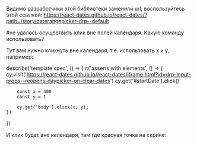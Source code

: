 Видимо разработчики этой библиотеки заменили url, воспользуйтесь этой ссылкой:
https://react-dates.github.io/react-dates/?path=/story/daterangepicker-drp--default

#не удалось осуществить клик вне полей календаря. Какую команду использовать?

Тут вам нужно кликнуть вне календаря, т.е. использовать x и y, например:

describe('template spec', () => {
    it('asserts with elements', () => {
        cy.visit('https://react-dates.github.io/react-dates/iframe.html?id=drp-input-props--reopens-daypicker-on-clear-dates')
        cy.get('#startDate').click()

        const x = 400
        const y = 1

        cy.get('body').click(x, y);
    })
})

И клик будет вне календаря, там где красная точка на скрине:
